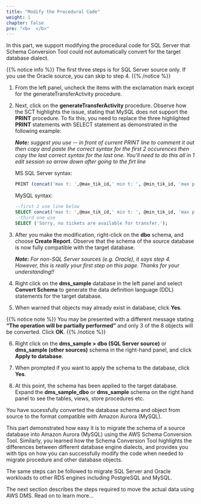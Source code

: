 ```yaml
---
title: "Modify the Procedural Code"
weight: 1
chapter: false
pre: "<b>  </b>"
---
```


In this part, we support modifying the procedural code for SQL Server that Schema Conversion Tool could not automatically convert for the target database dialect.

{{% notice info %}}
The first three steps is for SQL Server source only. If you use the Oracle source, you can skip to step 4.
{{% /notice %}}

1. From the left panel, uncheck the items with the exclamation mark except for the generateTransferActivity procedure.

1. Next, click on the **generateTransferActivity** procedure. Observe how the SCT highlights the issue, stating that MySQL does not support the **PRINT** procedure. To fix this, you need to replace the three highlighted **PRINT** statements with SELECT statement as demonstrated in the following example: 

    _**Note:** suggest you use -- in front of current PRINT line to comment it out then copy and paste the correct syntax for the first 2 occurences then copy the last correct syntax for the last one. You'll need to do this all in 1 edit session so arrow down after going to the firt line_

    MS SQL Server syntax:

    ```sql
    PRINT (concat('max t: ',@max_tik_id,' min t: ', @min_tik_id, 'max p: ',@max_p_id,' min p: ', @min_p_id));
    ```

    MySQL syntax:

     ```sql
    --first 2 use line below
    SELECT concat('max t: ',@max_tik_id,' min t: ', @min_tik_id, 'max p: ',@max_p_id,' min p: ', @min_p_id); 
    --third one use 
    SELECT ('Sorry, no tickets are available for transfer.');
    ```

1. After you make the modification, right-click on the **dbo** schema, and choose **Create Report**. Observe that the schema of the source database is now fully compatible with the target database.

    _**Note:** For non-SQL Server sources (e.g. Oracle), it says step 4. However, this is really your first step on this page. Thanks for your understanding!!_

1. Right click on the **dms_sample** database in the left panel and select **Convert Schema** to generate the data definition language (DDL) statements for the target database.

1. When warned that objects may already exist in database, click **Yes**.

{{% notice note %}}
You may be presented with a different message stating **“The operation will be partially performed”** and only 3 of the 8 objects will be converted. Click **OK**.
{{% /notice %}}

6. Right click on the **dms_sample > dbo (SQL Server source)** or **dms_sample (other sources)** schema in the right-hand panel, and click **Apply to database**.

1. When prompted if you want to apply the schema to the database, click **Yes**.

1. At this point, the schema has been applied to the target database. Expand the **dms_sample_dbo** or **dms_sample** schema on the right hand panel to see the tables, views, store procedures etc.

You have sucessfully converted the database schema and object from source to the format compatible with Amazon Aurora (MySQL).

This part demonstrated how easy it is to migrate the schema of a source database into Amazon Aurora (MySQL) using the AWS Schema Conversion Tool. Similarly, you learned how the Schema Conversion Tool highlights the differences between different database engine dialects, and provides you with tips on how you can successfully modify the code when needed to migrate procedure and other database objects.

The same steps can be followed to migrate SQL Server and Oracle workloads to other RDS engines including PostgreSQL and MySQL.

The next section describes the steps required to move the actual data using AWS DMS. Read on to learn more...
